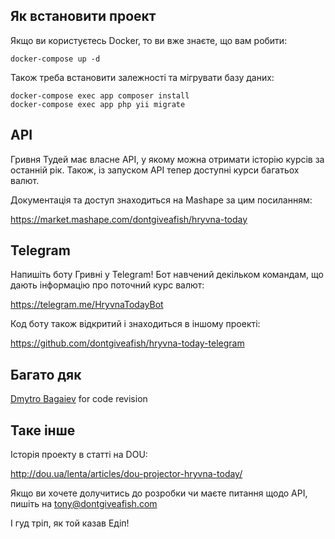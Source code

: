 ## Як встановити проект

Якщо ви користуєтесь Docker, то ви вже знаєте, що вам робити:

```shell
docker-compose up -d
```

Також треба встановити залежності та мігрувати базу даних:

```shell
docker-compose exec app composer install
docker-compose exec app php yii migrate
```

## API

Гривня Тудей має власне API, у якому можна отримати історію курсів за останній рік. Також, із запуском API тепер доступні курси багатьох валют. 

Документація та доступ знаходиться на Mashape за цим посиланням:

https://market.mashape.com/dontgiveafish/hryvna-today

## Telegram

Напишіть боту Гривні у Telegram! Бот навчений декільком командам, що дають інформацію про поточний курс валют:

https://telegram.me/HryvnaTodayBot

Код боту також відкритий і знаходиться в іншому проекті:

https://github.com/dontgiveafish/hryvna-today-telegram

## Багато дяк

[Dmytro Bagaiev](https://github.com/dbagaev) for code revision

## Таке інше

Історія проекту в статті на DOU:

http://dou.ua/lenta/articles/dou-projector-hryvna-today/

Якщо ви хочете долучитись до розробки чи маєте питання щодо API, пишіть на tony@dontgiveafish.com

І гуд тріп, як той казав Едіп!
